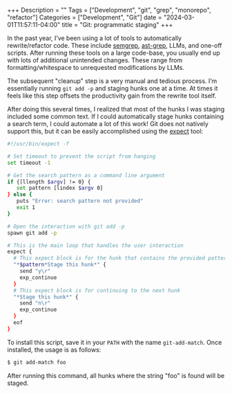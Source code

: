 +++
Description = ""
Tags = ["Development", "git", "grep", "monorepo", "refactor"]
Categories = ["Development", "Git"]
date = "2024-03-01T11:57:11-04:00"
title = "Git: programmatic staging"
+++

In the past year, I’ve been using a lot of tools to automatically rewrite/refactor code. These include  [semgrep](https://semgrep.dev/), [ast-grep](https://ast-grep.github.io/), LLMs, and one-off scripts. After running these tools on a large code-base, you usually end up with lots of additional unintended changes. These range from formatting/whitespace to unrequested modifications by LLMs.

The subsequent "cleanup" step is a very manual and tedious process. I’m essentially running `git add -p` and staging hunks one at a time. At times it feels like this step offsets the productivity gain from the rewrite tool itself.

After doing this several times, I realized that most of the hunks I was staging included some common text. If I could automatically stage hunks containing a search term, I could automate a lot of this work! Git does not natively support this, but it can be easily accomplished using the [expect](https://linux.die.net/man/1/expect) tool:

```bash
#!/usr/bin/expect -f

# Set timeout to prevent the script from hanging
set timeout -1

# Get the search pattern as a command line argument
if {[llength $argv] != 0} {
   set pattern [lindex $argv 0]
} else {
   puts "Error: search pattern not provided"
   exit 1
}

# Open the interaction with git add -p
spawn git add -p

# This is the main loop that handles the user interaction
expect {
  # This expect block is for the hunk that contains the provided pattern
  "*$pattern*Stage this hunk*" {
    send "y\r"
    exp_continue
  }
  # This expect block is for continuing to the next hunk
  "*Stage this hunk*" {
    send "n\r"
    exp_continue
  }
  eof
}
```

To install this script, save it in your `PATH` with the name `git-add-match`.
Once installed, the usage is as follows:

``` sh
$ git add-match foo
```

After running this command, all hunks where the string "foo" is found will be staged.
